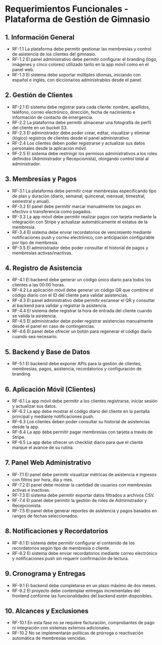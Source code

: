 # Requerimientos Funcionales - Plataforma de Gestión de Gimnasio

## 1. Información General
- RF-1.1 La plataforma debe permitir gestionar las membresías y control de asistencia de los clientes del gimnasio.
- RF-1.2 El panel administrativo debe permitir configurar el branding (logo, imágenes y cinco colores) utilizado tanto en la app móvil como en el panel web.
- RF-1.3 El sistema debe soportar múltiples idiomas, iniciando con español e inglés, con diccionarios administrables desde el panel.

## 2. Gestión de Clientes
- RF-2.1 El sistema debe registrar para cada cliente: nombre, apellidos, teléfono, correo electrónico, dirección, fecha de nacimiento e información de contacto de emergencia.
- RF-2.2 La plataforma debe permitir almacenar una fotografía de perfil del cliente en un bucket S3.
- RF-2.3 El administrador debe poder crear, editar, visualizar y eliminar (lógico) registros de clientes desde el panel administrativo.
- RF-2.4 Los clientes deben poder registrarse y actualizar sus datos personales desde la aplicación móvil.
- RF-2.5 El sistema debe restringir los permisos administrativos a los roles definidos (Administrador y Recepcionista), otorgando control total al administrador.

## 3. Membresías y Pagos
- RF-3.1 La plataforma debe permitir crear membresías especificando tipo de plan y duración (diario, semanal, quincenal, mensual, bimestral, semestral y anual).
- RF-3.2 El panel debe permitir marcar manualmente los pagos en efectivo o transferencia como pagados.
- RF-3.3 La app móvil debe permitir realizar pagos con tarjeta mediante la integración con Stripe y actualizar automáticamente el estatus de la membresía.
- RF-3.4 El sistema debe enviar recordatorios de vencimiento mediante notificaciones push y correo electrónico, con anticipación configurable por tipo de membresía.
- RF-3.5 El administrador debe poder consultar el historial de pagos y membresías activas/inactivas.

## 4. Registro de Asistencia
- RF-4.1 El backend debe generar un código único diario para todos los clientes a las 00:00 horas.
- RF-4.2 La aplicación móvil debe generar un código QR que combine el código diario con el ID del cliente para validar asistencias.
- RF-4.3 El panel administrativo debe permitir escanear el QR y consultar al backend para validar y registrar la asistencia.
- RF-4.4 El sistema debe registrar la hora de entrada del cliente cuando se valida la asistencia.
- RF-4.5 El administrador debe poder registrar asistencias manualmente desde el panel en caso de contingencias.
- RF-4.6 El panel debe ofrecer un botón para regenerar el código diario cuando sea necesario.

## 5. Backend y Base de Datos
- RF-5.1 El backend debe exponer APIs para la gestión de clientes, membresías, pagos, asistencia, recordatorios y configuración de branding.

## 6. Aplicación Móvil (Clientes)
- RF-6.1 La app móvil debe permitir a los clientes registrarse, iniciar sesión y actualizar sus datos.
- RF-6.2 La app debe mostrar el código diario del cliente en la pantalla principal y mediante notificaciones push.
- RF-6.3 Los clientes deben poder consultar su historial de asistencias desde la app.
- RF-6.4 La app debe permitir pagar membresías con tarjeta a través de Stripe.
- RF-6.5 La app debe ofrecer un checklist diario para que el cliente marque el avance de su rutina.

## 7. Panel Web Administrativo
- RF-7.1 El panel debe permitir visualizar métricas de asistencia e ingresos con filtros por hora, día y mes.
- RF-7.2 El panel debe mostrar la cantidad de usuarios con membresías activas e inactivas.
- RF-7.3 El sistema debe permitir exportar datos filtrados a archivos CSV.
- RF-7.4 El panel debe permitir la gestión de roles de Administrador y Recepcionista.
- RF-7.5 El panel debe generar reportes de asistencia y pagos basados en rangos de fechas seleccionados.

## 8. Notificaciones y Recordatorios
- RF-8.1 El sistema debe permitir configurar el contenido de los recordatorios según tipo de membresía o cliente.
- RF-8.2 El sistema debe enviar recordatorios mediante correo electrónico y notificaciones push sin requerir confirmación de lectura.

## 9. Cronograma y Entregas
- RF-9.1 El backend debe completarse en un plazo máximo de dos meses.
- RF-9.2 El proyecto debe contemplar entregas incrementales del frontend conforme las funcionalidades del backend estén disponibles.

## 10. Alcances y Exclusiones
- RF-10.1 En esta fase no se requiere facturación, comprobantes de pago ni integración con sistemas externos adicionales.
- RF-10.2 No se implementarán políticas de prórroga o reactivación automática de membresías vencidas.
